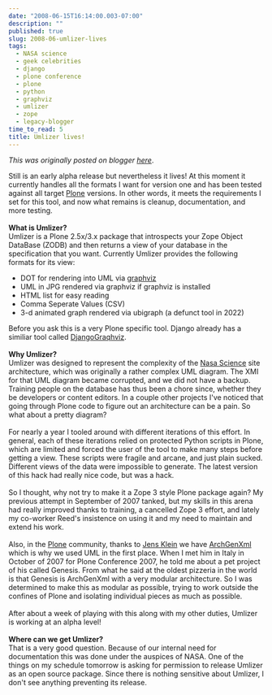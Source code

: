 ```yaml
---
date: "2008-06-15T16:14:00.003-07:00"
description: ""
published: true
slug: 2008-06-umlizer-lives
tags:
  - NASA science
  - geek celebrities
  - django
  - plone conference
  - plone
  - python
  - graphviz
  - umlizer
  - zope
  - legacy-blogger
time_to_read: 5
title: Umlizer lives!
---
```


_This was originally posted on blogger [here](https://pydanny.blogspot.com/2008/06/umlizer-lives.html)_.

Still is an early alpha release but nevertheless it lives! At this moment it currently handles all the formats I want for version one and has been tested against all target <a href="http://plone.org">Plone</a> versions. In other words, it meets the requirements I set for this tool, and now what remains is cleanup, documentation, and more testing.<br /><br /><span style="font-weight: bold;">What is Umlizer?</span><br />Umlizer is a Plone 2.5x/3.x package that introspects your Zope Object DataBase (ZODB) and then returns a view of your database in the specification that you want. Currently Umlizer provides the following formats for its view:<br /><ul><li>DOT for rendering into UML via <a href="http://graphviz.org/">graphviz</a></li><li>UML in JPG rendered via graphviz if graphviz is installed</li><li>HTML list for easy reading<br /></li><li>Comma Seperate Values (CSV)</li><li>3-d animated graph rendered via ubigraph (a defunct tool in 2022)</li></ul>Before you ask this is a very Plone specific tool. Django already has a similiar tool called <a href="http://code.djangoproject.com/wiki/DjangoGraphviz">DjangoGraqhviz</a>. <br /><br /><span style="font-weight: bold;">Why Umlizer?</span><span id="formatbar_Buttons" style="display: block;"><span class="on" id="formatbar_CreateLink" style="display: block;" title="Link"></span></span>Umlizer was designed to represent the complexity of the <a href="http://nasascience.nasa.gov">Nasa Science</a> site architecture, which was originally a rather complex UML diagram. The XMI for that UML diagram became corrupted, and we did not have a backup. Training people on the database has thus been a chore since, whether they be developers or content editors. In a couple other projects I've noticed that going through Plone code to figure out an architecture can be a pain. So what about a pretty diagram?<br /><br />For nearly a year I tooled around with different iterations of this effort. In general, each of these iterations relied on protected Python scripts in Plone, which are limited and forced the user of the tool to make many steps before getting a view. These scripts were fragile and arcane, and just plain sucked. Different views of the data were impossible to generate. The latest version of this hack had really nice code, but was a hack.<br /><br />So I thought, why not try to make it a Zope 3 style Plone package again? My previous attempt in September of 2007 tanked, but my skills in this arena had really improved thanks to training, a cancelled Zope 3 effort, and lately my co-worker Reed's insistence on using it and my need to maintain and extend his work.<br /><br />Also, in the <a href="http://plone.org">Plone</a> community, thanks to <a href="http://plone.org/author/jensens">Jens Klein</a> we have <a href="http://plone.org/products/archgenxml">ArchGenXml</a> which is why we used UML in the first place. When I met him in Italy in October of 2007 for Plone Conference 2007, he told me about a pet project of his called Genesis. From what he said at the oldest pizzeria in the world is that Genesis is ArchGenXml with a very modular architecture. So I was determined to make this as modular as possible, trying to work outside the confines of Plone and isolating individual pieces as much as possible.<br /><br />After about a week of playing with this along with my other duties, Umlizer is working at an alpha level!<br /><br /><span style="font-weight: bold;">Where can we get Umlizer?<br /></span>That is a very good question. Because of our internal need for documentation this was done under the auspices of NASA. One of the things on my schedule tomorrow is asking for permission to release Umlizer as an open source package. Since there is nothing sensitive about Umlizer, I don't see anything preventing its release.<span style="font-weight: bold;"><br /></span>
